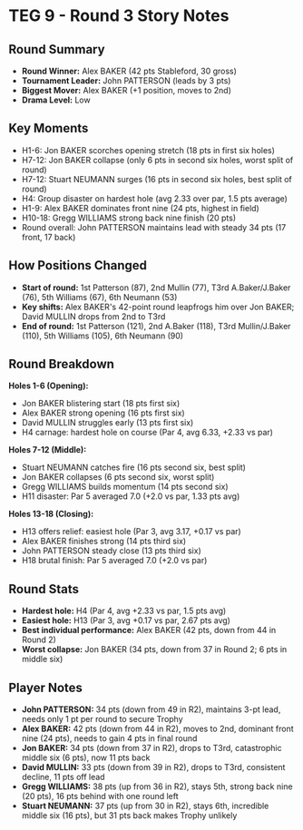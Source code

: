 # TEG 9 - Round 3 Story Notes

## Round Summary
- **Round Winner:** Alex BAKER (42 pts Stableford, 30 gross)
- **Tournament Leader:** John PATTERSON (leads by 3 pts)
- **Biggest Mover:** Alex BAKER (+1 position, moves to 2nd)
- **Drama Level:** Low

## Key Moments
- H1-6: Jon BAKER scorches opening stretch (18 pts in first six holes)
- H7-12: Jon BAKER collapse (only 6 pts in second six holes, worst split of round)
- H7-12: Stuart NEUMANN surges (16 pts in second six holes, best split of round)
- H4: Group disaster on hardest hole (avg 2.33 over par, 1.5 pts average)
- H1-9: Alex BAKER dominates front nine (24 pts, highest in field)
- H10-18: Gregg WILLIAMS strong back nine finish (20 pts)
- Round overall: John PATTERSON maintains lead with steady 34 pts (17 front, 17 back)

## How Positions Changed
- **Start of round:** 1st Patterson (87), 2nd Mullin (77), T3rd A.Baker/J.Baker (76), 5th Williams (67), 6th Neumann (53)
- **Key shifts:** Alex BAKER's 42-point round leapfrogs him over Jon BAKER; David MULLIN drops from 2nd to T3rd
- **End of round:** 1st Patterson (121), 2nd A.Baker (118), T3rd Mullin/J.Baker (110), 5th Williams (105), 6th Neumann (90)

## Round Breakdown
**Holes 1-6 (Opening):**
- Jon BAKER blistering start (18 pts first six)
- Alex BAKER strong opening (16 pts first six)
- David MULLIN struggles early (13 pts first six)
- H4 carnage: hardest hole on course (Par 4, avg 6.33, +2.33 vs par)

**Holes 7-12 (Middle):**
- Stuart NEUMANN catches fire (16 pts second six, best split)
- Jon BAKER collapses (6 pts second six, worst split)
- Gregg WILLIAMS builds momentum (14 pts second six)
- H11 disaster: Par 5 averaged 7.0 (+2.0 vs par, 1.33 pts avg)

**Holes 13-18 (Closing):**
- H13 offers relief: easiest hole (Par 3, avg 3.17, +0.17 vs par)
- Alex BAKER finishes strong (14 pts third six)
- John PATTERSON steady close (13 pts third six)
- H18 brutal finish: Par 5 averaged 7.0 (+2.0 vs par)

## Round Stats
- **Hardest hole:** H4 (Par 4, avg +2.33 vs par, 1.5 pts avg)
- **Easiest hole:** H13 (Par 3, avg +0.17 vs par, 2.67 pts avg)
- **Best individual performance:** Alex BAKER (42 pts, down from 44 in Round 2)
- **Worst collapse:** Jon BAKER (34 pts, down from 37 in Round 2; 6 pts in middle six)

## Player Notes
- **John PATTERSON:** 34 pts (down from 49 in R2), maintains 3-pt lead, needs only 1 pt per round to secure Trophy
- **Alex BAKER:** 42 pts (down from 44 in R2), moves to 2nd, dominant front nine (24 pts), needs to gain 4 pts in final round
- **Jon BAKER:** 34 pts (down from 37 in R2), drops to T3rd, catastrophic middle six (6 pts), now 11 pts back
- **David MULLIN:** 33 pts (down from 39 in R2), drops to T3rd, consistent decline, 11 pts off lead
- **Gregg WILLIAMS:** 38 pts (up from 36 in R2), stays 5th, strong back nine (20 pts), 16 pts behind with one round left
- **Stuart NEUMANN:** 37 pts (up from 30 in R2), stays 6th, incredible middle six (16 pts), but 31 pts back makes Trophy unlikely


